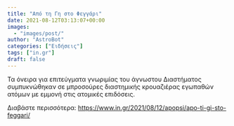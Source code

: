 ```yaml
---
title: "Από τη Γη στο Φεγγάρι"
date: 2021-08-12T03:13:07+00:00
images:
  - "images/post/"
author: "AstroBot"
categories: ["Ειδήσεις"]
tags: ["in.gr"]
draft: false
---
```


Τα όνειρα για επιτεύγματα γνωριμίας του άγνωστου Διαστήματος συμπυκνώθηκαν σε μπροσούρες διαστημικής κρουαζιέρας εγωπαθών ατόμων με εμμονή στις ατομικές επιδόσεις.

Διαβάστε περισσότερα: https://www.in.gr/2021/08/12/apopsi/apo-ti-gi-sto-feggari/
